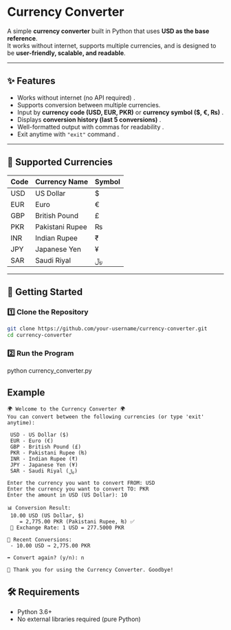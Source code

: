 #  Currency Converter

A simple **currency converter** built in Python that uses **USD as the base reference**.  
It works without internet, supports multiple currencies, and is designed to be **user-friendly, scalable, and readable**.

---

## ✨ Features
-  Works without internet (no API required)  .
-  Supports conversion between multiple currencies.  
-  Input by **currency code (USD, EUR, PKR)** or **currency symbol ($, €, ₨)**  .
-  Displays **conversion history (last 5 conversions)**  .
-  Well-formatted output with commas for readability  .
-  Exit anytime with `"exit"` command  .

---

## 💱 Supported Currencies
| Code | Currency Name       | Symbol |
|------|---------------------|--------|
| USD  | US Dollar           | $      |
| EUR  | Euro                | €      |
| GBP  | British Pound       | £      |
| PKR  | Pakistani Rupee     | ₨      |
| INR  | Indian Rupee        | ₹      |
| JPY  | Japanese Yen        | ¥      |
| SAR  | Saudi Riyal         | ﷼      |

---

## 🚀 Getting Started

### 1️⃣ Clone the Repository
```bash
git clone https://github.com/your-username/currency-converter.git
cd currency-converter
```
### 2️⃣ Run the Program
python currency_converter.py

## Example
```
🌍 Welcome to the Currency Converter 🌍
You can convert between the following currencies (or type 'exit' anytime):

 USD - US Dollar ($)
 EUR - Euro (€)
 GBP - British Pound (£)
 PKR - Pakistani Rupee (₨)
 INR - Indian Rupee (₹)
 JPY - Japanese Yen (¥)
 SAR - Saudi Riyal (﷼)

Enter the currency you want to convert FROM: USD
Enter the currency you want to convert TO: PKR
Enter the amount in USD (US Dollar): 10

📊 Conversion Result:
 10.00 USD (US Dollar, $)
    = 2,775.00 PKR (Pakistani Rupee, ₨) ✅
 💱 Exchange Rate: 1 USD = 277.5000 PKR

📝 Recent Conversions:
 - 10.00 USD → 2,775.00 PKR

➡️ Convert again? (y/n): n

👋 Thank you for using the Currency Converter. Goodbye!

```
## 🛠️ Requirements

- Python 3.6+
- No external libraries required (pure Python)



